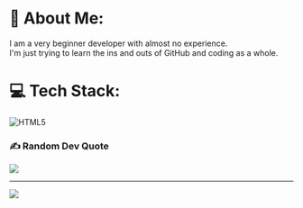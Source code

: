 # 💫 About Me:
I am a very beginner developer with almost no experience.<br>I'm just trying to learn the ins and outs of GitHub and coding as a whole.


# 💻 Tech Stack:
![HTML5](https://img.shields.io/badge/html5-%23E34F26.svg?style=for-the-badge&logo=html5&logoColor=white)

### ✍️ Random Dev Quote
![](https://quotes-github-readme.vercel.app/api?type=horizontal&theme=radical)

---
[![](https://visitcount.itsvg.in/api?id=EthanSkis&icon=0&color=0)](https://visitcount.itsvg.in)
